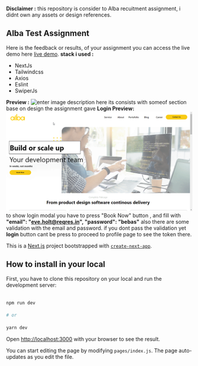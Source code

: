 **Disclaimer :** 
this repository is consider to Alba recuitment assignment, i didnt own any assets or design references.

## **Alba Test Assignment**
Here is the feedback or results, of your assignment you can access the live demo here [live demo](https://sensational-beijinho-3cacac.netlify.app/).
**stack i used :** 
 - NextJs
 - Tailwindcss
 - Axios
 - Eslint
 - SwiperJs

**Preview :**
![enter image description here](https://github.com/iwandarmawan24/alba-test/blob/main/chrome_VlPo9BCxiB.gif)
its consists with someof section base on design the assignment gave
**Login Preview:**
![enter image description here](https://github.com/iwandarmawan24/alba-test/blob/main/chrome_gTxxyYW4lT.gif)
to show login modal you have to press "Book Now" button , and fill with
**"email": "eve.holt@reqres.in",
"password": "bebas"**
also there are some validation with the email and password.
if you dont pass the validation yet **login** button cant be press to proceed to profile page to see the token there.

This is a [Next.js](https://nextjs.org/) project bootstrapped with [`create-next-app`](https://github.com/vercel/next.js/tree/canary/packages/create-next-app).

  

## How to install in your local

  

First, you have to clone this repository on your local and run the development server:

  

```bash

npm run dev

# or

yarn dev

```

  

Open [http://localhost:3000](http://localhost:3000) with your browser to see the result.

  

You can start editing the page by modifying `pages/index.js`. The page auto-updates as you edit the file.
